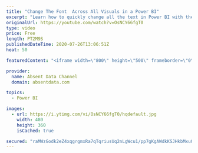 ```yaml
---
title: "Change The Font  Across All Visuals in a Power BI"
excerpt: "Learn how to quickly change all the text in Power BI with the theme options in Power BI"
originalUrl: https://youtube.com/watch?v=OsNCY66fgT0
type: video
price: Free
length: PT2M9S
publishedDateTime: 2020-07-26T13:06:51Z
heat: 50

featuredContent: "<iframe width=\"800\" height=\"500\" frameborder=\"0\" src=\"https://www.youtube.com/embed/OsNCY66fgT0\" allow=\"accelerometer; autoplay; encrypted-media; gyroscope; picture-in-picture\" allowfullscreen></iframe>"

provider:
  name: Absent Data Channel
  domain: absentdata.com

topics:
  - Power BI

images:
  - url: https://i.ytimg.com/vi/OsNCY66fgT0/hqdefault.jpg
    width: 480
    height: 360
    isCached: true

secured: "raMWzGodk2eZ4xqgrgmxRa7qTqriusUq2nLgWcu1/pp7gKgAWdkKSJHkbMxuQWoqP4uPgDaEXsV31OgnRH9IS70KbB4fZUzcsqEdSuNblUYG+mkZ+mcPWD2m9jmCl2WdlS0CUaiM3Uxjzlbbp3l6HySKLa2PowKtqHa+Q0DWruz6/U+GvAd/z1MaFfSEbdpq4njlA2ypv02OGaFYNecz3cfecVmF7P5XMAZOP0xvbR/8CVDHRXrlPwKKcEJiMZukuq0iEa6peCLS2z+/MwzMsC1pcT873n+SvG3RJYqc3WE+XqQUToUMTMIYI0gAft/gFnD6FZpckH2M1gcMsqWW3uBnaO2Gm45pnqKaoVlJeuwKou5QfzQRZoKOM/b0YfT/Fatf1itDtAeCS2jlbnxzZj05C6anV7hiNloh6CLunGA=;rNQ7xPmiXKbkjzZBsxNDSQ=="
---
```


